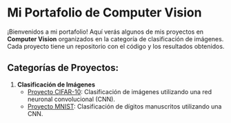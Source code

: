 # Mi Portafolio de Computer Vision

¡Bienvenidos a mi portafolio! Aquí verás algunos de mis proyectos en **Computer Vision** organizados en la categoría de clasificación de imágenes. Cada proyecto tiene un repositorio con el código y los resultados obtenidos.

## Categorías de Proyectos:

1. **Clasificación de Imágenes**
   - [Proyecto CIFAR-10](./ComputerVision-CIFAR10): Clasificación de imágenes utilizando una red neuronal convolucional (CNN).
   - [Proyecto MNIST](./ComputerVision-MNIST): Clasificación de dígitos manuscritos utilizando una CNN.
